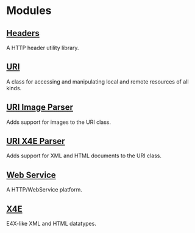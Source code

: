 # Modules

## [Headers](headers)

A HTTP header utility library.

## [URI](uri)

A class for accessing and manipulating local and remote resources of all kinds.

## [URI Image Parser](uri-image-parser)

Adds support for images to the URI class.

## [URI X4E Parser](uri-image-parser)

Adds support for XML and HTML documents to the URI class.

## [Web Service](web-service)

A HTTP/WebService platform.

## [X4E](x4e)

E4X-like XML and HTML datatypes.
